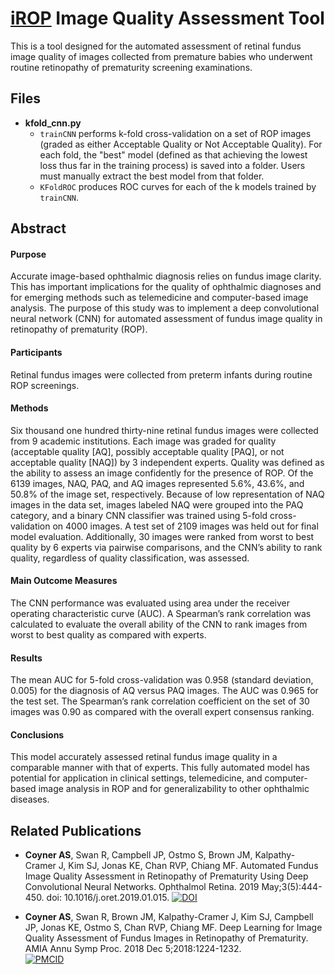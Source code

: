 # [iROP](http://i-rop.github.io/) Image Quality Assessment Tool

This is a tool designed for the automated assessment of retinal fundus image quality of images collected from premature babies who underwent routine retinopathy of prematurity screening examinations.

## Files
* **kfold_cnn.py**
    - `trainCNN` performs k-fold cross-validation on a set of ROP images (graded as either Acceptable Quality or Not Acceptable Quality). For each fold, the "best" model (defined as that achieving the lowest loss thus far in the training process) is saved into a folder. Users must manually extract the best model from that folder.
    - `KFoldROC` produces ROC curves for each of the k models trained by `trainCNN`.


## Abstract

#### Purpose
Accurate image-based ophthalmic diagnosis relies on fundus image clarity. This has important implications for the quality of ophthalmic diagnoses and for emerging methods such as telemedicine and computer-based image analysis. The purpose of this study was to implement a deep convolutional neural network (CNN) for automated assessment of fundus image quality in retinopathy of prematurity (ROP).

#### Participants
Retinal fundus images were collected from preterm infants during routine ROP screenings.

#### Methods
Six thousand one hundred thirty-nine retinal fundus images were collected from 9 academic institutions. Each image was graded for quality (acceptable quality [AQ], possibly acceptable quality [PAQ], or not acceptable quality [NAQ]) by 3 independent experts. Quality was defined as the ability to assess an image confidently for the presence of ROP. Of the 6139 images, NAQ, PAQ, and AQ images represented 5.6%, 43.6%, and 50.8% of the image set, respectively. Because of low representation of NAQ images in the data set, images labeled NAQ were grouped into the PAQ category, and a binary CNN classifier was trained using 5-fold cross-validation on 4000 images. A test set of 2109 images was held out for final model evaluation. Additionally, 30 images were ranked from worst to best quality by 6 experts via pairwise comparisons, and the CNN’s ability to rank quality, regardless of quality classification, was assessed.

#### Main Outcome Measures
The CNN performance was evaluated using area under the receiver operating characteristic curve (AUC). A Spearman’s rank correlation was calculated to evaluate the overall ability of the CNN to rank images from worst to best quality as compared with experts.

#### Results
The mean AUC for 5-fold cross-validation was 0.958 (standard deviation, 0.005) for the diagnosis of AQ versus PAQ images. The AUC was 0.965 for the test set. The Spearman’s rank correlation coefficient on the set of 30 images was 0.90 as compared with the overall expert consensus ranking.

#### Conclusions
This model accurately assessed retinal fundus image quality in a comparable manner with that of experts. This fully automated model has potential for application in clinical settings, telemedicine, and computer-based image analysis in ROP and for generalizability to other ophthalmic diseases.


## Related Publications

* **Coyner AS**, Swan R, Campbell JP, Ostmo S, Brown JM, Kalpathy-Cramer J, Kim SJ, Jonas KE, Chan RVP, Chiang MF. Automated Fundus Image Quality Assessment in Retinopathy of Prematurity Using Deep Convolutional Neural Networks. Ophthalmol Retina. 2019 May;3(5):444-450. doi: 10.1016/j.oret.2019.01.015.
[![DOI](https://img.shields.io/badge/DOI-10.1016/j.oret.2019.01.015-blue.svg)](https://doi.org/10.1016/j.oret.2019.01.015)

* **Coyner AS**, Swan R, Brown JM, Kalpathy-Cramer J, Kim SJ, Campbell JP, Jonas KE, Ostmo S, Chan RVP, Chiang MF. Deep Learning for Image Quality Assessment of Fundus Images in Retinopathy of Prematurity. AMIA Annu Symp Proc. 2018 Dec 5;2018:1224-1232.  
[![PMCID](https://img.shields.io/badge/PMCID-PMC6371336-green.svg)](https://www.ncbi.nlm.nih.gov/pmc/articles/PMC6371336/)
